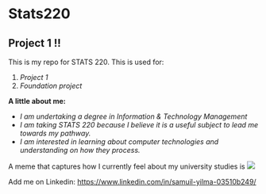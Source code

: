 # Stats220
## Project 1 !!

This is my repo for STATS 220.
This is used for:

1. *Project 1*
2. *Foundation project*

**A little about me:**

* *I am undertaking a degree in Information & Technology Management*
* *I am taking STATS 220 because I believe it is a useful subject to lead me towards my pathway.*
* *I am interested in learning about computer technologies and understanding on how they process.*

A meme that captures how I currently feel about my university studies is ![](https://media1.giphy.com/media/v1.Y2lkPTc5MGI3NjExcjcwdDg4djVrYXVsNG9tY2l3Y250eGVta2h5NDV1ZTZmbmJpbGFseSZlcD12MV9pbnRlcm5hbF9naWZfYnlfaWQmY3Q9Zw/xDA8aFqZuAlWuu69Ed/giphy.gif)

Add me on Linkedin: https://www.linkedin.com/in/samuil-yilma-03510b249/
